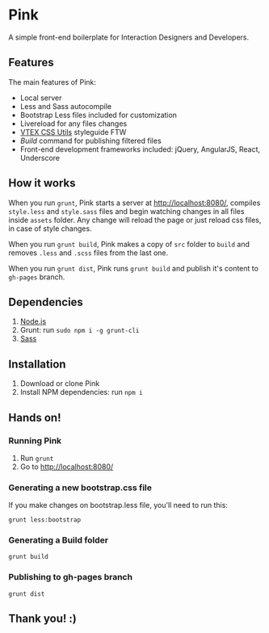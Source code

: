 # Pink

A simple front-end boilerplate for Interaction Designers and Developers.

## Features

The main features of Pink:

*   Local server
*   Less and Sass autocompile
*   Bootstrap Less files included for customization
*   Livereload for any files changes
*   [VTEX CSS Utils](https://github.com/vtex-apps/css-utils) styleguide FTW
*   _Build_ command for publishing filtered files
*   Front-end development frameworks included: jQuery, AngularJS, React, Underscore

## How it works

When you run `grunt`, Pink starts a server at [http://localhost:8080/](http://localhost:8080/), compiles `style.less` and `style.sass` files and begin watching changes in all files inside `assets` folder. Any change will reload the page or just reload css files, in case of style changes.

When you run `grunt build`, Pink makes a copy of `src` folder to `build` and removes `.less` and `.scss` files from the last one.

When you run `grunt dist`, Pink runs `grunt build` and publish it's content to `gh-pages` branch.

## Dependencies

1.  [Node.js](http://nodejs.org/download)
2.  Grunt: run `sudo npm i -g grunt-cli`
3.  [Sass](http://sass-lang.com/install)

## Installation

1.  Download or clone Pink
2.  Install NPM dependencies: run `npm i`

## Hands on!

### Running Pink

1.  Run `grunt`
2.  Go to [http://localhost:8080/](http://localhost:8080/)

### Generating a new bootstrap.css file

If you make changes on bootstrap.less file, you'll need to run this:

````
grunt less:bootstrap
````

### Generating a Build folder

````
grunt build
````

### Publishing to gh-pages branch

````
grunt dist
````

## Thank you! :)
